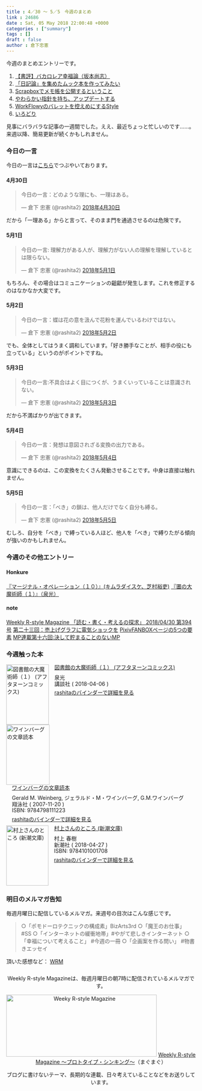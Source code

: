 ```yaml
---
title : 4／30 〜 5／5　今週のまとめ
link : 24686
date : Sat, 05 May 2018 22:00:48 +0000
categories : ["summary"]
tags : []
draft : false
author : 倉下忠憲
---
```


今週のまとめエントリーです。
 
<ol>
<li><a href="https://rashita.net/blog/?p=24639">【書評】バカロレア幸福論（坂本尚志）</a></li>
<li><a href="https://rashita.net/blog/?p=24647">「日記論」を集めたムック本を作ってみたい</a></li>
<li><a href="https://rashita.net/blog/?p=24650">Scrapboxでメモ帳を公開するということ</a></li>
<li><a href="https://rashita.net/blog/?p=24658">やわらかい指針を持ち、アップデートする</a></li>
<li><a href="https://rashita.net/blog/?p=24667">WorkFlowyのバレットを控えめにするStyle</a></li>
<li><a href="https://rashita.net/blog/?p=24683">いろどり</a></li>
</ol>

見事にバラバラな記事の一週間でした。ええ、最近ちょっと忙しいのです……。来週以降、簡易更新が続くかもしれません。

<h3>今日の一言</h3>

今日の一言は<a href="http://twitter.com/rashita2 ">こちら</a>でつぶやいております。

<h4>4月30日</h4>

<blockquote class="twitter-tweet" data-lang="ja"><p lang="ja" dir="ltr">今日の一言：どのような理にも、一理はある。</p>&mdash; 倉下 忠憲 (@rashita2) <a href="https://twitter.com/rashita2/status/990876304609234945?ref_src=twsrc%5Etfw">2018年4月30日</a></blockquote>
<script async src="https://platform.twitter.com/widgets.js" charset="utf-8"></script>

だから「一理ある」からと言って、そのまま門を通過させるのは危険です。

<h4>5月1日</h4>

<blockquote class="twitter-tweet" data-lang="ja"><p lang="ja" dir="ltr">今日の一言: 理解力がある人が、理解力がない人の理解を理解しているとは限らない。</p>&mdash; 倉下 忠憲 (@rashita2) <a href="https://twitter.com/rashita2/status/991301048894607360?ref_src=twsrc%5Etfw">2018年5月1日</a></blockquote>
<script async src="https://platform.twitter.com/widgets.js" charset="utf-8"></script>

もちろん、その場合はコミュニケーションの齟齬が発生します。これを修正するのはなかなか大変です。

<h4>5月2日</h4>

<blockquote class="twitter-tweet" data-lang="ja"><p lang="ja" dir="ltr">今日の一言：蝶は花の意を汲んで花粉を運んでいるわけではない。</p>&mdash; 倉下 忠憲 (@rashita2) <a href="https://twitter.com/rashita2/status/991621675186716672?ref_src=twsrc%5Etfw">2018年5月2日</a></blockquote>
<script async src="https://platform.twitter.com/widgets.js" charset="utf-8"></script>

でも、全体としてはうまく調和しています。「好き勝手なことが、相手の役にも立っている」というのがポイントですね。

<h4>5月3日</h4>

<blockquote class="twitter-tweet" data-lang="ja"><p lang="ja" dir="ltr">今日の一言:不具合はよく目につくが、うまくいっていることは意識されない。</p>&mdash; 倉下 忠憲 (@rashita2) <a href="https://twitter.com/rashita2/status/991989588666105856?ref_src=twsrc%5Etfw">2018年5月3日</a></blockquote>
<script async src="https://platform.twitter.com/widgets.js" charset="utf-8"></script>

だから不満ばかりが出てきます。


<h4>5月4日</h4>

<blockquote class="twitter-tweet" data-lang="ja"><p lang="ja" dir="ltr">今日の一言：発想は意図されざる変換の出力である。</p>&mdash; 倉下 忠憲 (@rashita2) <a href="https://twitter.com/rashita2/status/992323561225314304?ref_src=twsrc%5Etfw">2018年5月4日</a></blockquote>
<script async src="https://platform.twitter.com/widgets.js" charset="utf-8"></script>

意識にできるのは、この変換をたくさん発動させることです。中身は直接は触れません。

<h4>5月5日</h4>

<blockquote class="twitter-tweet" data-lang="ja"><p lang="ja" dir="ltr">今日の一言：「べき」の鎖は、他人だけでなく自分も縛る。</p>&mdash; 倉下 忠憲 (@rashita2) <a href="https://twitter.com/rashita2/status/992626082959376385?ref_src=twsrc%5Etfw">2018年5月5日</a></blockquote>
<script async src="https://platform.twitter.com/widgets.js" charset="utf-8"></script>

むしろ、自分を「べき」で縛っている人ほど、他人を「べき」で縛りたがる傾向が強いのかもしれません。

<h3>今週のその他エントリー</h3>

<H4>Honkure</H4>

<a href="http://honkure.net/rbook/archives/2704">『マージナル・オペレーション（１０）』(キムラダイスケ、芝村裕吏)</a>
<a href="http://honkure.net/rbook/archives/2709">『圕の大魔術師（１）』（泉光）</a>

<H4>note</H4>

<a href="https://note.mu/rashita/n/nce55b15e4c06">Weekly R-style Magazine 「読む・書く・考えるの探求」 2018/04/30 第394号</a>
<a href="https://note.mu/rashita/n/n2518d86729ba">第二十三回：売上げグラフに電気ショックを</a>
<a href="https://note.mu/rashita/n/n9a3d942860b7">PixivFANBOXページの5つの要素</a>
<a href="https://note.mu/rashita/n/nfe406a38b629">MP連載第十六回:決して貯まることのないMP</a>

<H3>今週触った本</H3>

<div class="mm-middle" style="margin-bottom:0px;"><div class="mm-image" style="float:left;"><a href="http://www.amazon.co.jp/exec/obidos/ASIN/B07BQSNV24/rashita1000-22/ref=nosim" target="_blank"><img src="https://images-fe.ssl-images-amazon.com/images/I/51%2BfweOsmhL._SL160_.jpg" alt="図書館の大魔術師（１） (アフタヌーンコミックス)" title="図書館の大魔術師（１） (アフタヌーンコミックス)" width="113" height="160" border="0" /></a></div><div class="mm-content" style="float:left;margin-left:15px;line-height:120%"><div class="mm-title" style="line-height:120%"><a href="http://www.amazon.co.jp/exec/obidos/ASIN/B07BQSNV24/rashita1000-22/ref=nosim" target="_blank">図書館の大魔術師（１） (アフタヌーンコミックス)</a></div><div class="mm-detail" style="margin-top:10px;">泉光<br />講談社 ( 2018-04-06 )<br /><div style="margin:7px 0px"><a href="http://mediamarker.net/u/rashita/?asin=B07BQSNV24" target="_blank">rashitaのバインダーで詳細を見る</a></div></div></div><div style="clear:left"></div></div>


<div class="mm-middle" style="margin-bottom:0px;"><div class="mm-image" style="float:left;"><a href="http://www.amazon.co.jp/exec/obidos/ASIN/4798111228/rashita1000-22/ref=nosim" target="_blank"><img src="https://images-fe.ssl-images-amazon.com/images/I/41or1D0VMlL._SL160_.jpg" alt="ワインバーグの文章読本" title="ワインバーグの文章読本" width="115" height="160" border="0" /></a></div><div class="mm-content" style="float:left;margin-left:15px;line-height:120%"><div class="mm-title" style="line-height:120%"><a href="http://www.amazon.co.jp/exec/obidos/ASIN/4798111228/rashita1000-22/ref=nosim" target="_blank">ワインバーグの文章読本</a></div><div class="mm-detail" style="margin-top:10px;">Gerald M. Weinberg, ジェラルド・M・ワインバーグ, G.M.ワインバーグ<br />翔泳社 ( 2007-11-20 )<br />ISBN: 9784798111223<br /><div style="margin:7px 0px"><a href="http://mediamarker.net/u/rashita/?asin=4798111228" target="_blank">rashitaのバインダーで詳細を見る</a></div></div></div><div style="clear:left"></div></div>


<div class="mm-middle" style="margin-bottom:0px;"><div class="mm-image" style="float:left;"><a href="http://www.amazon.co.jp/exec/obidos/ASIN/4101001707/rashita1000-22/ref=nosim" target="_blank"><img src="https://images-fe.ssl-images-amazon.com/images/I/51RbL77WgAL._SL160_.jpg" alt="村上さんのところ (新潮文庫)" title="村上さんのところ (新潮文庫)" width="112" height="160" border="0" /></a></div><div class="mm-content" style="float:left;margin-left:15px;line-height:120%"><div class="mm-title" style="line-height:120%"><a href="http://www.amazon.co.jp/exec/obidos/ASIN/4101001707/rashita1000-22/ref=nosim" target="_blank">村上さんのところ (新潮文庫)</a></div><div class="mm-detail" style="margin-top:10px;">村上 春樹<br />新潮社 ( 2018-04-27 )<br />ISBN: 9784101001708<br /><div style="margin:7px 0px"><a href="http://mediamarker.net/u/rashita/?asin=4101001707" target="_blank">rashitaのバインダーで詳細を見る</a></div></div></div><div style="clear:left"></div></div>


<h3>明日のメルマガ告知</h3>

毎週月曜日に配信しているメルマガ。来週号の目次はこんな感じです。

<blockquote>
○「ポモドーロテクニックの構成素」BizArts3rd
○「魔王のお仕事」 #SS
○「インターネットの緩衝地帯」#やがて悲しきインターネット
○「幸福について考えること」 #今週の一冊
○「企画案を作る問い」 #物書きエッセイ
</blockquote>


頂いた感想など：
<a class="twitter-timeline"  href="https://twitter.com/rashita2/timelines/427262290753097729"  data-widget-id="427265271171010561">WRM</a>
    <script>!function(d,s,id){var js,fjs=d.getElementsByTagName(s)[0],p=/^http:/.test(d.location)?'http':'https';if(!d.getElementById(id)){js=d.createElement(s);js.id=id;js.src=p+"://platform.twitter.com/widgets.js";fjs.parentNode.insertBefore(js,fjs);}}(document,"script","twitter-wjs");</script>


<div style="text-align:center;margin-top:25px;">
Weekly R-style Magazineは、毎週月曜日の朝7時に配信されているメルマガです。

<a href="http://www.mag2.com/m/0001185133.html" target="_blank"><img src="https://rashita.net/blog/wp-content/uploads/2010/09/mmbanner.jpg" alt="Weeky R-style Magazine" width="400" height="165" class="alignnone size-full wp-image-12201" /></a>
<a href="http://www.mag2.com/m/0001185133.html" target="_blank">Weekly R-style Magazine ～プロトタイプ・シンキング～</a>（まぐまぐ）

ブログに書けないテーマ、長期的な連載、日々考えていることなどをお送りしています。
</div> 
